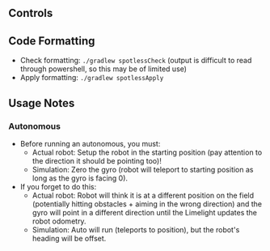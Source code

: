 ## Controls

## Code Formatting
- Check formatting: `./gradlew spotlessCheck` (output is difficult to read through powershell, so this may be of limited use)
- Apply formatting: `./gradlew spotlessApply`

## Usage Notes
### Autonomous
* Before running an autonomous, you must:
    * Actual robot: Setup the robot in the starting position (pay attention to the direction it should be pointing too)!
    * Simulation: Zero the gyro (robot will teleport to starting position as long as the gyro is facing 0).
* If you forget to do this:
    * Actual robot: Robot will think it is at a different position on the field (potentially hitting obstacles + aiming in the wrong direction) and the gyro will point in a different direction until the Limelight updates the robot odometry.
    * Simulation: Auto will run (teleports to position), but the robot's heading will be offset.